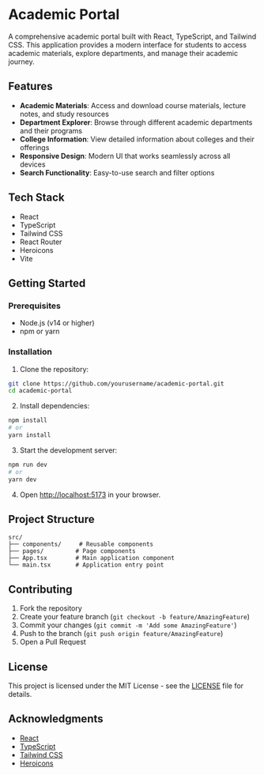 # Academic Portal

A comprehensive academic portal built with React, TypeScript, and Tailwind CSS. This application provides a modern interface for students to access academic materials, explore departments, and manage their academic journey.

## Features

- **Academic Materials**: Access and download course materials, lecture notes, and study resources
- **Department Explorer**: Browse through different academic departments and their programs
- **College Information**: View detailed information about colleges and their offerings
- **Responsive Design**: Modern UI that works seamlessly across all devices
- **Search Functionality**: Easy-to-use search and filter options

## Tech Stack

- React
- TypeScript
- Tailwind CSS
- React Router
- Heroicons
- Vite

## Getting Started

### Prerequisites

- Node.js (v14 or higher)
- npm or yarn

### Installation

1. Clone the repository:
```bash
git clone https://github.com/yourusername/academic-portal.git
cd academic-portal
```

2. Install dependencies:
```bash
npm install
# or
yarn install
```

3. Start the development server:
```bash
npm run dev
# or
yarn dev
```

4. Open [http://localhost:5173](http://localhost:5173) in your browser.

## Project Structure

```
src/
├── components/     # Reusable components
├── pages/         # Page components
├── App.tsx        # Main application component
└── main.tsx       # Application entry point
```

## Contributing

1. Fork the repository
2. Create your feature branch (`git checkout -b feature/AmazingFeature`)
3. Commit your changes (`git commit -m 'Add some AmazingFeature'`)
4. Push to the branch (`git push origin feature/AmazingFeature`)
5. Open a Pull Request

## License

This project is licensed under the MIT License - see the [LICENSE](LICENSE) file for details.

## Acknowledgments

- [React](https://reactjs.org/)
- [TypeScript](https://www.typescriptlang.org/)
- [Tailwind CSS](https://tailwindcss.com/)
- [Heroicons](https://heroicons.com/) 